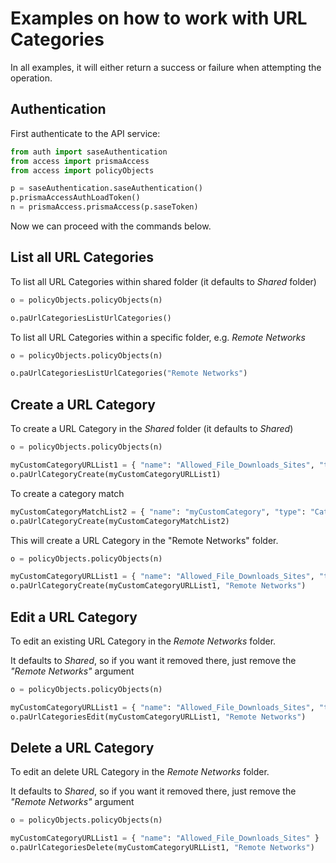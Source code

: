 # Examples on how to work with URL Categories
In all examples, it will either return a success or failure when attempting the operation.

## Authentication
First authenticate to the API service:
```python
from auth import saseAuthentication
from access import prismaAccess
from access import policyObjects

p = saseAuthentication.saseAuthentication()
p.prismaAccessAuthLoadToken()
n = prismaAccess.prismaAccess(p.saseToken)

```

Now we can proceed with the commands below.

## List all URL Categories
To list all URL Categories within shared folder (it defaults to _Shared_ folder)
```python
o = policyObjects.policyObjects(n)

o.paUrlCategoriesListUrlCategories()
```


To list all URL Categories within a specific folder, e.g. _Remote Networks_
```python
o = policyObjects.policyObjects(n)

o.paUrlCategoriesListUrlCategories("Remote Networks")
```


## Create a URL Category
To create a URL Category in the _Shared_ folder (it defaults to _Shared_)
```python
o = policyObjects.policyObjects(n)

myCustomCategoryURLList1 = { "name": "Allowed_File_Downloads_Sites", "type": "URL List", "list": ["officecdnmac.microsoft.com", "ghcr.io", "pkg-containers.githubusercontent.com", "download.developer.apple.com", "files.pythonhosted.org", "pypi.org"]}
o.paUrlCategoryCreate(myCustomCategoryURLList1)
```

To create a category match
```python
myCustomCategoryMatchList2 = { "name": "myCustomCategory", "type": "Category Match", "list": ["online-storage-and-backup", "gambling", "games"]}
o.paUrlCategoryCreate(myCustomCategoryMatchList2)
```

This will create a URL Category in the "Remote Networks" folder.
```python
o = policyObjects.policyObjects(n)

myCustomCategoryURLList1 = { "name": "Allowed_File_Downloads_Sites", "type": "URL List", "list": ["officecdnmac.microsoft.com", "ghcr.io", "pkg-containers.githubusercontent.com", "download.developer.apple.com", "files.pythonhosted.org", "pypi.org"]}
o.paUrlCategoryCreate(myCustomCategoryURLList1, "Remote Networks")
```

## Edit a URL Category
To edit an existing URL Category in the _Remote Networks_ folder. 

It defaults to _Shared_, so if you want it removed there, just remove the _"Remote Networks"_ argument

```python
o = policyObjects.policyObjects(n)

myCustomCategoryURLList1 = { "name": "Allowed_File_Downloads_Sites", "type": "URL List", "list": ["newwebsite.com", "newwebsite2.com"]}
o.paUrlCategoriesEdit(myCustomCategoryURLList1, "Remote Networks")
```

## Delete a URL Category
To edit an delete URL Category in the _Remote Networks_ folder. 

It defaults to _Shared_, so if you want it removed there, just remove the _"Remote Networks"_ argument

```python
o = policyObjects.policyObjects(n)

myCustomCategoryURLList1 = { "name": "Allowed_File_Downloads_Sites" }
o.paUrlCategoriesDelete(myCustomCategoryURLList1, "Remote Networks")
```